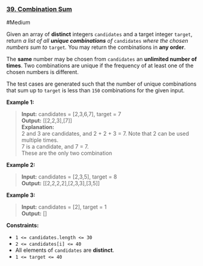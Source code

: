 ### [39. Combination Sum](https://leetcode.com/problems/combination-sum/)

#Medium

Given an array of **distinct** integers `candidates` and a target integer `target`, return _a list of all **unique combinations** of_ `candidates` _where the chosen numbers sum to_ `target`_._ You may return the combinations in **any order**.

The **same** number may be chosen from `candidates` an **unlimited number of times**. Two combinations are unique if the frequency of at least one of the chosen numbers is different.

The test cases are generated such that the number of unique combinations that sum up to `target` is less than `150` combinations for the given input.

**Example 1:**

> **Input:** candidates = \[2,3,6,7\], target = 7  
> **Output:** \[\[2,2,3\],\[7\]\]  
> **Explanation:**  
> 2 and 3 are candidates, and 2 + 2 + 3 = 7. Note that 2 can be used multiple times.  
> 7 is a candidate, and 7 = 7.  
> These are the only two combination

**Example 2:**

> **Input:** candidates = \[2,3,5\], target = 8  
> **Output:** \[\[2,2,2,2\],\[2,3,3\],\[3,5\]\]

**Example 3:**

> **Input:** candidates = \[2\], target = 1  
> **Output:** \[\]

**Constraints:**

- `1 <= candidates.length <= 30`
- `2 <= candidates[i] <= 40`
- All elements of `candidates` are **distinct**.
- `1 <= target <= 40`
